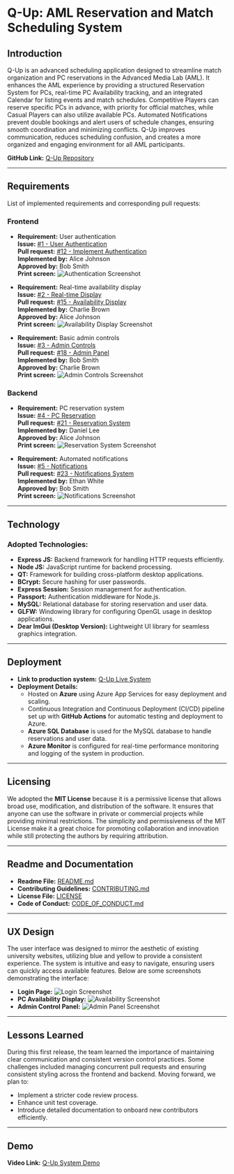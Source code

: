 # Q-Up: AML Reservation and Match Scheduling System

## Introduction
Q-Up is an advanced scheduling application designed to streamline match organization and PC reservations in the Advanced Media Lab (AML). It enhances the AML experience by providing a structured Reservation System for PCs, real-time PC Availability tracking, and an integrated Calendar for listing events and match schedules. Competitive Players can reserve specific PCs in advance, with priority for official matches, while Casual Players can also utilize available PCs. Automated Notifications prevent double bookings and alert users of schedule changes, ensuring smooth coordination and minimizing conflicts. Q-Up improves communication, reduces scheduling confusion, and creates a more organized and engaging environment for all AML participants.

**GitHub Link:** [Q-Up Repository](https://github.com/acc668/CS386_Group1)

---

## Requirements
List of implemented requirements and corresponding pull requests:

### Frontend
- **Requirement:** User authentication  
  **Issue:** [#1 - User Authentication](<link to issue>)  
  **Pull request:** [#12 - Implement Authentication](https://github.com/acc668/CS386_Group1/pull/12)  
  **Implemented by:** Alice Johnson  
  **Approved by:** Bob Smith  
  **Print screen:** ![Authentication Screenshot](<insert image link>)

- **Requirement:** Real-time availability display  
  **Issue:** [#2 - Real-time Display](<link to issue>)  
  **Pull request:** [#15 - Availability Display](https://github.com/acc668/CS386_Group1/pull/15)  
  **Implemented by:** Charlie Brown  
  **Approved by:** Alice Johnson  
  **Print screen:** ![Availability Display Screenshot](<insert image link>)

- **Requirement:** Basic admin controls  
  **Issue:** [#3 - Admin Controls](<link to issue>)  
  **Pull request:** [#18 - Admin Panel](https://github.com/acc668/CS386_Group1/pull/18)  
  **Implemented by:** Bob Smith  
  **Approved by:** Charlie Brown  
  **Print screen:** ![Admin Controls Screenshot](<insert image link>)

### Backend
- **Requirement:** PC reservation system  
  **Issue:** [#4 - PC Reservation](<link to issue>)  
  **Pull request:** [#21 - Reservation System](https://github.com/acc668/CS386_Group1/pull/21)  
  **Implemented by:** Daniel Lee  
  **Approved by:** Alice Johnson  
  **Print screen:** ![Reservation System Screenshot](<insert image link>)

- **Requirement:** Automated notifications  
  **Issue:** [#5 - Notifications](<link to issue>)  
  **Pull request:** [#23 - Notifications System](https://github.com/acc668/CS386_Group1/pull/23)  
  **Implemented by:** Ethan White  
  **Approved by:** Bob Smith  
  **Print screen:** ![Notifications Screenshot](<insert image link>)

---

## Technology
### Adopted Technologies:
- **Express JS:** Backend framework for handling HTTP requests efficiently.
- **Node JS:** JavaScript runtime for backend processing.
- **QT:** Framework for building cross-platform desktop applications.
- **BCrypt:** Secure hashing for user passwords.
- **Express Session:** Session management for authentication.
- **Passport:** Authentication middleware for Node.js.
- **MySQL:** Relational database for storing reservation and user data.
- **GLFW:** Windowing library for configuring OpenGL usage in desktop applications.
- **Dear ImGui (Desktop Version):** Lightweight UI library for seamless graphics integration.

---

## Deployment
- **Link to production system:** [Q-Up Live System](<insert production link here>)  
- **Deployment Details:**
    - Hosted on **Azure** using Azure App Services for easy deployment and scaling.
    - Continuous Integration and Continuous Deployment (CI/CD) pipeline set up with **GitHub Actions** for automatic testing and deployment to Azure.
    - **Azure SQL Database** is used for the MySQL database to handle reservations and user data.
    - **Azure Monitor** is configured for real-time performance monitoring and logging of the system in production.

---

## Licensing
We adopted the **MIT License** because it is a permissive license that allows broad use, modification, and distribution of the software. It ensures that anyone can use the software in private or commercial projects while providing minimal restrictions. The simplicity and permissiveness of the MIT License make it a great choice for promoting collaboration and innovation while still protecting the authors by requiring attribution.

---

## Readme and Documentation
- **Readme File:** [README.md](https://github.com/acc668/CS386_Group1/blob/main/README.md)  
- **Contributing Guidelines:** [CONTRIBUTING.md](https://github.com/acc668/CS386_Group1/blob/main/CONTRIBUTING.md)  
- **License File:** [LICENSE](https://github.com/acc668/CS386_Group1/blob/main/LICENSE)  
- **Code of Conduct:** [CODE_OF_CONDUCT.md](https://github.com/acc668/CS386_Group1/blob/main/CODE_OF_CONDUCT.md)  

---

## UX Design
The user interface was designed to mirror the aesthetic of existing university websites, utilizing blue and yellow to provide a consistent experience. The system is intuitive and easy to navigate, ensuring users can quickly access available features. Below are some screenshots demonstrating the interface:

- **Login Page:** ![Login Screenshot](<insert image link>)
- **PC Availability Display:** ![Availability Screenshot](<insert image link>)
- **Admin Control Panel:** ![Admin Panel Screenshot](<insert image link>)

---

## Lessons Learned
During this first release, the team learned the importance of maintaining clear communication and consistent version control practices. Some challenges included managing concurrent pull requests and ensuring consistent styling across the frontend and backend. Moving forward, we plan to:
- Implement a stricter code review process.
- Enhance unit test coverage.
- Introduce detailed documentation to onboard new contributors efficiently.

---

## Demo
**Video Link:** [Q-Up System Demo](<insert demo link here>)
